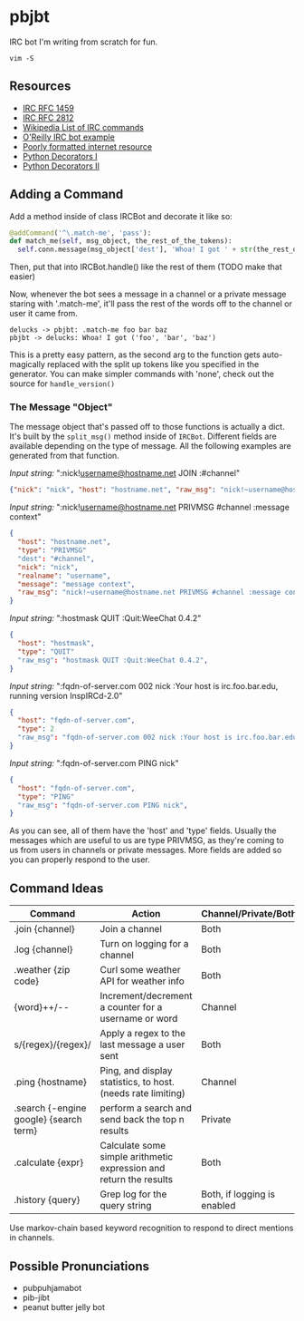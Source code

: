 # pbjbt

IRC bot I'm writing from scratch for fun.

`vim -S`

## Resources

* [IRC RFC 1459](https://tools.ietf.org/html/rfc1459)
* [IRC RFC 2812](https://tools.ietf.org/html/rfc2812)
* [Wikipedia List of IRC commands](https://en.wikipedia.org/wiki/List_of_Internet_Relay_Chat_commands)
* [O'Reilly IRC bot example](http://archive.oreilly.com/pub/h/1968)
* [Poorly formatted internet resource](http://www.devshed.com/c/a/Python/Python-and-IRC/)
* [Python Decorators I](http://www.artima.com/weblogs/viewpost.jsp?thread=240808)
* [Python Decorators II](http://www.artima.com/weblogs/viewpost.jsp?thread=240845)


## Adding a Command

Add a method inside of class IRCBot and decorate it like so:

```python
@addCommand('^\.match-me', 'pass'):
def match_me(self, msg_object, the_rest_of_the_tokens):
  self.conn.message(msg_object['dest'], 'Whoa! I got ' + str(the_rest_of_the_tokens))
```

Then, put that into IRCBot.handle() like the rest of them (TODO make that easier)

Now, whenever the bot sees a message in a channel or a private message staring with '.match-me', it'll pass the rest of the words off to the channel or user it came from.

```
delucks -> pbjbt: .match-me foo bar baz
pbjbt -> delucks: Whoa! I got ('foo', 'bar', 'baz')
```

This is a pretty easy pattern, as the second arg to the function gets auto-magically replaced with the split up tokens like you specified in the generator. You can make simpler commands with 'none', check out the source for `handle_version()`

### The Message "Object"

The message object that's passed off to those functions is actually a dict. It's built by the `split_msg()` method inside of `IRCBot`. Different fields are available depending on the type of message. All the following examples are generated from that function.

*Input string:* ":nick!username@hostname.net JOIN :#channel"
```json
{"nick": "nick", "host": "hostname.net", "raw_msg": "nick!~username@hostname.net JOIN :#channel", "type": "JOIN", "realname": "username"}
```

*Input string:* ":nick!username@hostname.net PRIVMSG #channel :message context"
```json
{
  "host": "hostname.net",
  "type": "PRIVMSG"
  "dest": "#channel",
  "nick": "nick",
  "realname": "username",
  "message": "message context",
  "raw_msg": "nick!~username@hostname.net PRIVMSG #channel :message context",
}
```

*Input string:* ":hostmask QUIT :Quit:WeeChat 0.4.2"
```json
{
  "host": "hostmask",
  "type": "QUIT"
  "raw_msg": "hostmask QUIT :Quit:WeeChat 0.4.2",
}
```

*Input string:* ":fqdn-of-server.com 002 nick :Your host is irc.foo.bar.edu, running version InspIRCd-2.0"
```json
{
  "host": "fqdn-of-server.com",
  "type": 2
  "raw_msg": "fqdn-of-server.com 002 nick :Your host is irc.foo.bar.edu, running version InspIRCd-2.0",
}
```

*Input string:* ":fqdn-of-server.com PING nick"
```json
{
  "host": "fqdn-of-server.com",
  "type": "PING"
  "raw_msg": "fqdn-of-server.com PING nick",
}
```

As you can see, all of them have the 'host' and 'type' fields. Usually the messages which are useful to us are type PRIVMSG, as they're coming to us from users in channels or private messages. More fields are added so you can properly respond to the user.

## Command Ideas

| Command | Action | Channel/Private/Both? |
| ------- | ------ | --------------------- |
| .join {channel} | Join a channel | Both |
| .log {channel} | Turn on logging for a channel | Both |
| .weather {zip code} | Curl some weather API for weather info | Both |
| {word}++/-- | Increment/decrement a counter for a username or word | Channel |
| s/{regex}/{regex}/ | Apply a regex to the last message a user sent | Both |
| .ping {hostname} | Ping, and display statistics, to host. (needs rate limiting) | Channel |
| .search {-engine google} {search term} | perform a search and send back the top n results | Private |
| .calculate {expr} | Calculate some simple arithmetic expression and return the results | Both |
| .history {query} | Grep log for the query string | Both, if logging is enabled |

Use markov-chain based keyword recognition to respond to direct mentions in channels.

## Possible Pronunciations

* pubpuhjamabot
* pib-jibt
* peanut butter jelly bot
